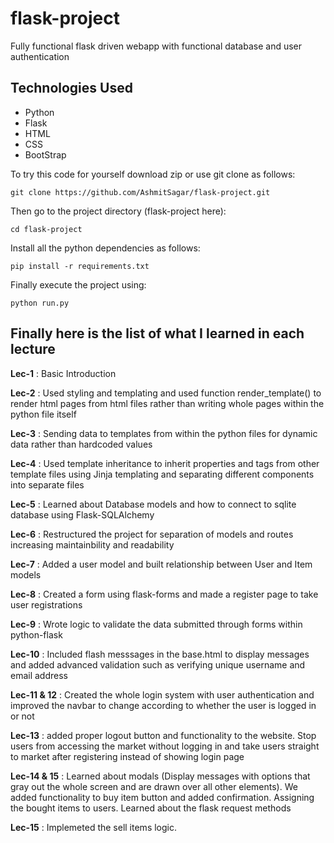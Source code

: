 # flask-project

Fully functional flask driven webapp with functional database and user authentication

## Technologies Used

- Python
- Flask
- HTML
- CSS
- BootStrap

To try this code for yourself download zip or use git clone as follows:

``` shell
git clone https://github.com/AshmitSagar/flask-project.git
```

Then go to the project directory (flask-project here):

``` shell
cd flask-project
```

Install all the python dependencies as follows:

``` shell
pip install -r requirements.txt
```

Finally execute the project using:

``` shell
python run.py
```

## Finally here is the list of what I learned in each lecture

**Lec-1** : Basic Introduction

**Lec-2** : Used styling and templating and used function render_template() to render html pages from html files rather than writing whole pages within the python file itself

**Lec-3** : Sending data to templates from within the python files for dynamic data rather than hardcoded values

**Lec-4** : Used template inheritance to inherit properties and tags from other template files using Jinja templating and separating different components into separate files

**Lec-5** : Learned about Database models and how to connect to sqlite database using Flask-SQLAlchemy

**Lec-6** : Restructured the project for separation of models and routes increasing maintainbility and readability

**Lec-7** : Added a user model and built relationship between User and Item models

**Lec-8** : Created a form using flask-forms and made a register page to take user registrations

**Lec-9** : Wrote logic to validate the data submitted through forms within python-flask

**Lec-10** : Included flash messsages in the base.html to display messages and added advanced validation such as verifying unique username and email address

**Lec-11 & 12** : Created the whole login system with user authentication and improved the navbar to change according to whether the user is logged in or not

**Lec-13** : added proper logout button and functionality to the website. Stop users from accessing the market without logging in and take users straight to market after registering instead of showing login page

**Lec-14 & 15** : Learned about modals (Display messages with options that gray out the whole screen and are drawn over all other elements). We added functionality to buy item button and added confirmation. Assigning the bought items to users. Learned about the flask request methods

**Lec-15** : Implemeted the sell items logic.
